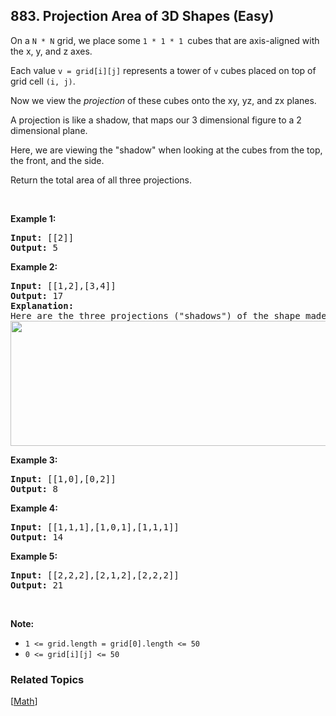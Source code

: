 <!--|This file generated by command(leetcode description); DO NOT EDIT.    |-->
<!--+----------------------------------------------------------------------+-->
<!--|@author    Openset <openset.wang@gmail.com>                           |-->
<!--|@link      https://github.com/openset                                 |-->
<!--|@home      https://github.com/openset/leetcode                        |-->
<!--+----------------------------------------------------------------------+-->

## 883. Projection Area of 3D Shapes (Easy)

<p>On a&nbsp;<code>N&nbsp;*&nbsp;N</code> grid, we place some&nbsp;<code>1 * 1 * 1&nbsp;</code>cubes that are axis-aligned with the x, y, and z axes.</p>

<p>Each value&nbsp;<code>v = grid[i][j]</code>&nbsp;represents a tower of&nbsp;<code>v</code>&nbsp;cubes placed on top of grid cell <code>(i, j)</code>.</p>

<p>Now we view the&nbsp;<em>projection</em>&nbsp;of these cubes&nbsp;onto the xy, yz, and zx planes.</p>

<p>A projection is like a shadow, that&nbsp;maps our 3 dimensional figure to a 2 dimensional plane.&nbsp;</p>

<p>Here, we are viewing the &quot;shadow&quot; when looking at the cubes from the top, the front, and the side.</p>

<p>Return the total area of all three projections.</p>

<p>&nbsp;</p>

<div>
<ul>
</ul>
</div>

<div>
<div>
<ul>
</ul>
</div>
</div>

<div>
<div>
<div>
<div>
<ul>
</ul>
</div>
</div>
</div>
</div>

<div>
<div>
<div>
<div>
<div>
<div>
<div>
<div>
<ul>
</ul>
</div>
</div>
</div>
</div>
</div>
</div>
</div>
</div>

<div>
<p><strong>Example 1:</strong></p>

<pre>
<strong>Input: </strong><span id="example-input-1-1">[[2]]</span>
<strong>Output: </strong><span id="example-output-1">5</span>
</pre>

<div>
<p><strong>Example 2:</strong></p>

<pre>
<strong>Input: </strong><span id="example-input-2-1">[[1,2],[3,4]]</span>
<strong>Output: </strong><span id="example-output-2">17</span>
<strong>Explanation: </strong>
Here are the three projections (&quot;shadows&quot;) of the shape made with each axis-aligned plane.
<img alt="" src="https://s3-lc-upload.s3.amazonaws.com/uploads/2018/08/02/shadow.png" style="width: 749px; height: 200px;" />
</pre>

<div>
<p><strong>Example 3:</strong></p>

<pre>
<strong>Input: </strong><span id="example-input-3-1">[[1,0],[0,2]]</span>
<strong>Output: </strong><span id="example-output-3">8</span>
</pre>

<div>
<p><strong>Example 4:</strong></p>

<pre>
<strong>Input: </strong><span id="example-input-4-1">[[1,1,1],[1,0,1],[1,1,1]]</span>
<strong>Output: </strong><span id="example-output-4">14</span>
</pre>

<div>
<p><strong>Example 5:</strong></p>

<pre>
<strong>Input: </strong><span id="example-input-5-1">[[2,2,2],[2,1,2],[2,2,2]]</span>
<strong>Output: </strong><span id="example-output-5">21</span>
</pre>

<p>&nbsp;</p>

<div>
<div>
<div>
<p><span><strong>Note:</strong></span></p>

<ul>
	<li><code>1 &lt;= grid.length = grid[0].length&nbsp;&lt;= 50</code></li>
	<li><code>0 &lt;= grid[i][j] &lt;= 50</code></li>
</ul>
</div>
</div>
</div>
</div>
</div>
</div>
</div>
</div>


### Related Topics
[[Math](https://github.com/openset/leetcode/tree/master/tag/math/README.md)] 